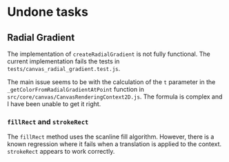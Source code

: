 # Undone tasks

## Radial Gradient

The implementation of `createRadialGradient` is not fully functional. The current implementation fails the tests in `tests/canvas_radial_gradient.test.js`.

The main issue seems to be with the calculation of the `t` parameter in the `_getColorFromRadialGradientAtPoint` function in `src/core/canvas/CanvasRenderingContext2D.js`. The formula is complex and I have been unable to get it right.

### `fillRect` and `strokeRect`

The `fillRect` method uses the scanline fill algorithm. However, there is a known regression where it fails when a translation is applied to the context. `strokeRect` appears to work correctly.

